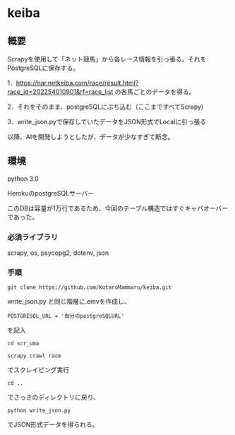 # keiba

## 概要
Scrapyを使用して「ネット競馬」から各レース情報を引っ張る。それをPostgreSQLに保存する。

1．https://nar.netkeiba.com/race/result.html?race_id=202254010901&rf=race_list の各馬ごとのデータを得る。

2．それをそのまま、postgreSQLにぶち込む（ここまですべてScrapy）

3．write_json.pyで保存していたデータをJSON形式でLocalに引っ張る

以降、AIを開発しようとしたが、データが少なすぎて断念。

## 環境
python 3.0

HerokuのpostgreSQLサーバー

このDBは容量が1万行であるため、今回のテーブル構造ではすぐキャパオーバーであった。
### 必須ライブラリ
scrapy, os, psycopg2, dotenv, json
### 手順
```
git clone https://github.com/KotaroMammaru/keiba.git
```
write_json.py と同じ階層に.emvを作成し、
```
POSTGRESQL_URL = '自分のpostgreSQLURL'
```
を記入
```
cd scr_uma

scrapy crawl race
```
でスクレイピング実行
```
cd ..
```
でさっきのディレクトリに戻り、
```
python write_json.py
```
でJSON形式データを得られる。

